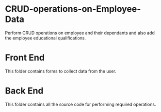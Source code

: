 # CRUD-operations-on-Employee-Data
Perform CRUD operations on employee and their dependants and also add the employee educational qualifications.

# Front End
This folder contains forms to collect data from the user.

# Back End
This folder contains all the source code for performing required operations.

## 
